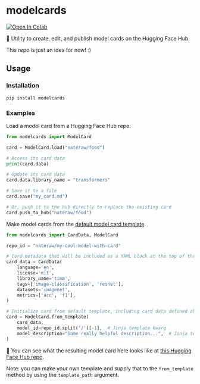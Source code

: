 # modelcards

<a href="https://colab.research.google.com/github/nateraw/modelcards/blob/main/modelcards_demo.ipynb" target="_parent"><img src="https://colab.research.google.com/assets/colab-badge.svg" alt="Open In Colab"/></a>

📝 Utility to create, edit, and publish model cards on the Hugging Face Hub.

This repo is just an idea for now! :)

## Usage

### Installation

```
pip install modelcards
```

### Examples

Load a model card from a Hugging Face Hub repo:

```python
from modelcards import ModelCard

card = ModelCard.load("nateraw/food")

# Access its card data
print(card.data)

# Update its card data
card.data.library_name = "transformers"

# Save it to a file
card.save("my_card.md")

# Or, push it to the hub directly to replace the existing card
card.push_to_hub("nateraw/food")
```

Make model cards from the [default model card template](https://github.com/nateraw/modelcards/blob/main/modelcards/modelcard_template.md).

```python
from modelcards import CardData, ModelCard

repo_id = "nateraw/my-cool-model-with-card"

# Card metadata that will be included as a YAML block at the top of the card.
card_data = CardData(
    language='en',
    license='mit',
    library_name='timm',
    tags=['image-classification', 'resnet'],
    datasets='imagenet',
    metrics=['acc', 'f1'],
)

# Initialize card from default template, including card data defined above
card = ModelCard.from_template(
    card_data,
    model_id=repo_id.split('/')[-1],  # Jinja template kwarg
    model_description="Some really helpful description...",  # Jinja template kwarg
)
```

👀 You can see what the resulting model card here looks like at [this Hugging Face Hub repo](https://huggingface.co/nateraw/my-cool-model-with-card).

Note: you can make your own template and supply that to the `from_template` method by using the `template_path` argument.
